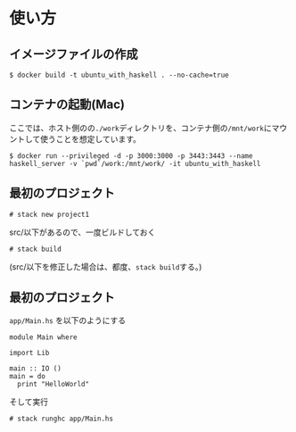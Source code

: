# 使い方


## イメージファイルの作成

```
$ docker build -t ubuntu_with_haskell . --no-cache=true
```

## コンテナの起動(Mac)

ここでは、ホスト側のの`./work`ディレクトリを、コンテナ側の`/mnt/work`にマウントして使うことを想定しています。

```
$ docker run --privileged -d -p 3000:3000 -p 3443:3443 --name haskell_server -v `pwd`/work:/mnt/work/ -it ubuntu_with_haskell
```


## 最初のプロジェクト

```
# stack new project1
```

src/以下があるので、一度ビルドしておく

```
# stack build
```

(src/以下を修正した場合は、都度、`stack build`する。)


## 最初のプロジェクト

`app/Main.hs` を以下のようにする

```
module Main where

import Lib

main :: IO ()
main = do
  print "HelloWorld"
```

そして実行

```
# stack runghc app/Main.hs
```


